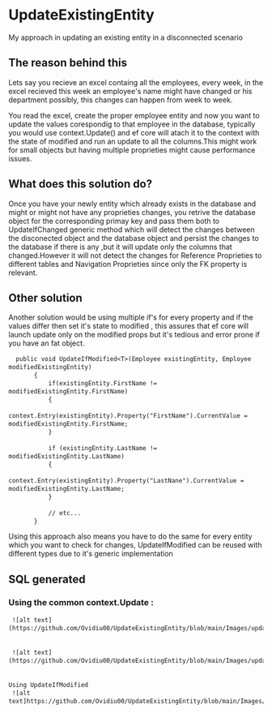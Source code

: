 # UpdateExistingEntity
My approach in updating an existing entity in a disconnected scenario


## The reason behind this

Lets say you recieve an excel containg all the employees, every week, in the excel recieved this week an employee's name might have changed or his department possibly, this changes can happen from week to week.

You read the excel, create the proper employee entity and now you want to update the values corespondig to that employee in the database, typically you would use context.Update(<your Excel entity>) and ef core will atach it to the context with the state of modified and run an update to all the columns.This might work for small objects but having multiple proprieties might cause performance issues.
  

  
## What does this solution do?
  
Once you have your newly entity which already exists in the database and might or might not have any proprieties changes, you retrive the database object for the corresponding primay key and pass them both to UpdateIfChanged generic method which will detect the changes between the disconected object and the database object and persist the changes to the database if there is any ,but it will update only the columns that changed.However it will not detect the changes for Reference Proprieties to different tables and Navigation Proprieties since only the FK property is relevant.
  
  
  
 ## Other solution
  
  Another solution would be using multiple if's for every property and if the values differ then set it's state to modified , this assures that ef core will launch update only on the modified props but it's tedious and error prone if you have an fat object.
  
 ```
   public void UpdateIfModified<T>(Employee existingEntity, Employee modifiedExistingEntity)
        {
            if(existingEntity.FirstName != modifiedExistingEntity.FirstName)
            {
                context.Entry(existingEntity).Property("FirstName").CurrentValue = modifiedExistingEntity.FirstName;
            }

            if (existingEntity.LastName != modifiedExistingEntity.LastName)
            {
                context.Entry(existingEntity).Property("LastNane").CurrentValue = modifiedExistingEntity.LastName;
            }

            // etc...
        }
```
  
  Using this approach also means you have to do the same for every entity which you want to check for changes, UpdateIfModified can be reused with different types due to it's generic implementation
  
 ## SQL generated
   ### Using the common context.Update : ### 
  
     ![alt text](https://github.com/Ovidiu00/UpdateExistingEntity/blob/main/Images/update_EfCore.png)
  
  
     ![alt text](https://github.com/Ovidiu00/UpdateExistingEntity/blob/main/Images/updateSql_usingUpdate.png)
  
  
    Using UpdateIfModified
     ![alt text]https://github.com/Ovidiu00/UpdateExistingEntity/blob/main/Images/update_sql_usingCustomUpdate.png)
